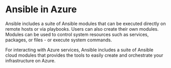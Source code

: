 # Ansible in Azure

Ansible includes a suite of Ansible modules that
can be executed directly on remote hosts or via
playbooks. Users can also create their own modules.
Modules can be used to control system resources
such as services, packages, or files - or
execute system commands.

For interacting with Azure services, Ansible includes
a suite of Ansible cloud modules that provides the
tools to easily create and orchestrate your
infrastructure on Azure.
